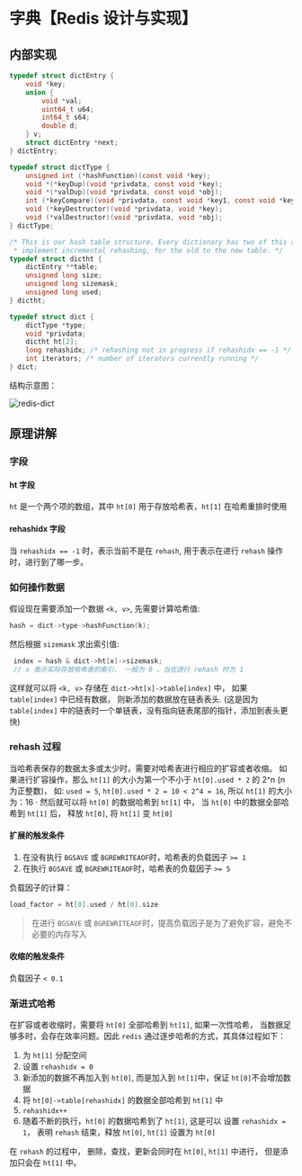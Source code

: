 # 字典【Redis 设计与实现】

## 内部实现

```c
typedef struct dictEntry {
    void *key;
    union {
        void *val;
        uint64_t u64;
        int64_t s64;
        double d;
    } v;
    struct dictEntry *next;
} dictEntry;

typedef struct dictType {
    unsigned int (*hashFunction)(const void *key);
    void *(*keyDup)(void *privdata, const void *key);
    void *(*valDup)(void *privdata, const void *obj);
    int (*keyCompare)(void *privdata, const void *key1, const void *key2);
    void (*keyDestructor)(void *privdata, void *key);
    void (*valDestructor)(void *privdata, void *obj);
} dictType;

/* This is our hash table structure. Every dictionary has two of this as we
 * implement incremental rehashing, for the old to the new table. */
typedef struct dictht {
    dictEntry **table;
    unsigned long size;
    unsigned long sizemask;
    unsigned long used;
} dictht;

typedef struct dict {
    dictType *type;
    void *privdata;
    dictht ht[2];
    long rehashidx; /* rehashing not in progress if rehashidx == -1 */
    int iterators; /* number of iterators currently running */
} dict;
```

结构示意图：

![redis-dict](http://otuvs4s36.bkt.clouddn.com/redis-dict.png)

## 原理讲解

### 字段

#### ht 字段

`ht` 是一个两个项的数组，其中 `ht[0]` 用于存放哈希表，`ht[1]` 在哈希重排时使用

#### rehashidx 字段

当 `rehashidx == -1` 时，表示当前不是在 `rehash`, 用于表示在进行 `rehash` 操作时，进行到了哪一步。

### 如何操作数据

假设现在需要添加一个数据 `<k, v>`, 先需要计算哈希值:

```c
hash = dict->type->hashFunction(k);
```

然后根据 `sizemask` 求出索引值:

```c
 index = hash & dict->ht[x]->sizemask;   
 // x 表示实际存放哈希表的索引， 一般为 0 ，当在进行 rehash 时为 1
```

这样就可以将 `<k, v>` 存储在 `dict->ht[x]->table[index]` 中， 如果 `table[index]` 中已经有数据， 则新添加的数据放在链表表头. (这是因为 `table[index]` 中的链表时一个单链表，没有指向链表尾部的指针，添加到表头更快)

### rehash 过程

当哈希表保存的数据太多或太少时，需要对哈希表进行相应的扩容或者收缩。
如果进行扩容操作，那么 `ht[1]` 的大小为第一个不小于 `ht[0].used * 2` 的 2^n (n 为正整数)， 如: `used = 5`, `ht[0].used * 2 = 10 < 2^4 = 16`, 所以 `ht[1]` 的大小为：16 · 
然后就可以将 `ht[0]` 的数据哈希到 `ht[1]` 中， 当 `ht[0]` 中的数据全部哈希到 `ht[1]` 后， 释放 `ht[0]`,  将 `ht[1]` 变 `ht[0]`

#### 扩展的触发条件

1. 在没有执行 `BGSAVE` 或 `BGREWRITEAOF`时，哈希表的负载因子 `>= 1`
2. 在执行 `BGSAVE` 或 `BGREWRITEAOF`时，哈希表的负载因子 `>= 5`

负载因子的计算：

```c
load_factor = ht[0].used / ht[0].size
```

> 在进行 `BGSAVE` 或 `BGREWRITEAOF`时，提高负载因子是为了避免扩容，避免不必要的内存写入

#### 收缩的触发条件

负载因子 `< 0.1`

### 渐进式哈希

在扩容或者收缩时，需要将 `ht[0]` 全部哈希到 `ht[1]`, 如果一次性哈希， 当数据足够多时，会存在效率问题。因此 `redis` 通过逐步哈希的方式，其具体过程如下：

1. 为 `ht[1]` 分配空间
2. 设置 `rehashidx = 0`
3. 新添加的数据不再加入到 `ht[0]`, 而是加入到 `ht[1]`中，保证 `ht[0]`不会增加数据
4. 将 `ht[0]->table[rehashidx]` 的数据全部哈希到 `ht[1]` 中
5. `rehashidx++`
6. 随着不断的执行，`ht[0]` 的数据哈希到了 `ht[1]`, 这是可以 设置 `rehashidx = 1`， 表明 `rehash` 结束，释放 `ht[0]`,  `ht[1]` 设置为 `ht[0]`

在 `rehash` 的过程中， 删除，查找，更新会同时在 `ht[0]`, `ht[1]` 中进行， 但是添加只会在 `ht[1]` 中。
